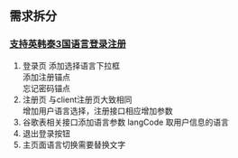 ## 需求拆分

### [支持英韩泰3国语言登录注册](https://devops.aliyun.com/projex/project/221441d8bff64eda1bf499a01d/sprint/2b4d01d82a4475b12df98c0e49#activeTab=Workitem&viewIdentifier=e23185c964cbf9606c3dca943a&openWorkitemIdentifier=1c15c39372c7f9d6bc96daf55c)

1. 登录页
添加选择语言下拉框  
添加注册锚点  
忘记密码锚点  
2. 注册页
与client注册页大致相同  
增加用户语言选择，注册接口相应增加参数  
3. 谷歌表相关接口添加语言参数
langCode 取用户信息的语言  
4. 退出登录按钮
5. 主页面语言切换需要替换文字

